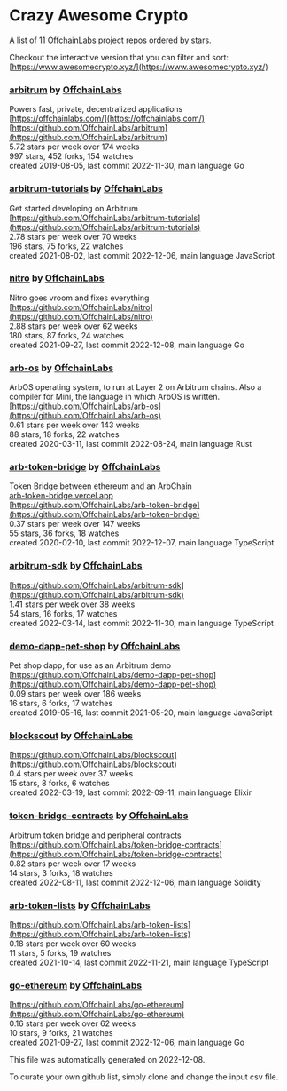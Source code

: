 # Crazy Awesome Crypto
A list of 11 [OffchainLabs](https://github.com/OffchainLabs) project repos ordered by stars.  

Checkout the interactive version that you can filter and sort: 
[https://www.awesomecrypto.xyz/](https://www.awesomecrypto.xyz/)  


### [arbitrum](https://github.com/OffchainLabs/arbitrum) by [OffchainLabs](https://github.com/OffchainLabs)  
Powers fast, private, decentralized applications  
[https://offchainlabs.com/](https://offchainlabs.com/)  
[https://github.com/OffchainLabs/arbitrum](https://github.com/OffchainLabs/arbitrum)  
5.72 stars per week over 174 weeks  
997 stars, 452 forks, 154 watches  
created 2019-08-05, last commit 2022-11-30, main language Go  


### [arbitrum-tutorials](https://github.com/OffchainLabs/arbitrum-tutorials) by [OffchainLabs](https://github.com/OffchainLabs)  
Get started developing on Arbitrum   
[https://github.com/OffchainLabs/arbitrum-tutorials](https://github.com/OffchainLabs/arbitrum-tutorials)  
2.78 stars per week over 70 weeks  
196 stars, 75 forks, 22 watches  
created 2021-08-02, last commit 2022-12-06, main language JavaScript  


### [nitro](https://github.com/OffchainLabs/nitro) by [OffchainLabs](https://github.com/OffchainLabs)  
Nitro goes vroom and fixes everything  
[https://github.com/OffchainLabs/nitro](https://github.com/OffchainLabs/nitro)  
2.88 stars per week over 62 weeks  
180 stars, 87 forks, 24 watches  
created 2021-09-27, last commit 2022-12-08, main language Go  


### [arb-os](https://github.com/OffchainLabs/arb-os) by [OffchainLabs](https://github.com/OffchainLabs)  
ArbOS operating system, to run at Layer 2 on Arbitrum chains.  Also a compiler for Mini, the language in which ArbOS is written.  
[https://github.com/OffchainLabs/arb-os](https://github.com/OffchainLabs/arb-os)  
0.61 stars per week over 143 weeks  
88 stars, 18 forks, 22 watches  
created 2020-03-11, last commit 2022-08-24, main language Rust  


### [arb-token-bridge](https://github.com/OffchainLabs/arb-token-bridge) by [OffchainLabs](https://github.com/OffchainLabs)  
Token Bridge between ethereum and an ArbChain  
[arb-token-bridge.vercel.app](arb-token-bridge.vercel.app)  
[https://github.com/OffchainLabs/arb-token-bridge](https://github.com/OffchainLabs/arb-token-bridge)  
0.37 stars per week over 147 weeks  
55 stars, 36 forks, 18 watches  
created 2020-02-10, last commit 2022-12-07, main language TypeScript  


### [arbitrum-sdk](https://github.com/OffchainLabs/arbitrum-sdk) by [OffchainLabs](https://github.com/OffchainLabs)  
  
[https://github.com/OffchainLabs/arbitrum-sdk](https://github.com/OffchainLabs/arbitrum-sdk)  
1.41 stars per week over 38 weeks  
54 stars, 16 forks, 17 watches  
created 2022-03-14, last commit 2022-11-30, main language TypeScript  


### [demo-dapp-pet-shop](https://github.com/OffchainLabs/demo-dapp-pet-shop) by [OffchainLabs](https://github.com/OffchainLabs)  
Pet shop dapp, for use as an Arbitrum demo  
[https://github.com/OffchainLabs/demo-dapp-pet-shop](https://github.com/OffchainLabs/demo-dapp-pet-shop)  
0.09 stars per week over 186 weeks  
16 stars, 6 forks, 17 watches  
created 2019-05-16, last commit 2021-05-20, main language JavaScript  


### [blockscout](https://github.com/OffchainLabs/blockscout) by [OffchainLabs](https://github.com/OffchainLabs)  
  
[https://github.com/OffchainLabs/blockscout](https://github.com/OffchainLabs/blockscout)  
0.4 stars per week over 37 weeks  
15 stars, 8 forks, 6 watches  
created 2022-03-19, last commit 2022-09-11, main language Elixir  


### [token-bridge-contracts](https://github.com/OffchainLabs/token-bridge-contracts) by [OffchainLabs](https://github.com/OffchainLabs)  
Arbitrum token bridge and peripheral contracts  
[https://github.com/OffchainLabs/token-bridge-contracts](https://github.com/OffchainLabs/token-bridge-contracts)  
0.82 stars per week over 17 weeks  
14 stars, 3 forks, 18 watches  
created 2022-08-11, last commit 2022-12-06, main language Solidity  


### [arb-token-lists](https://github.com/OffchainLabs/arb-token-lists) by [OffchainLabs](https://github.com/OffchainLabs)  
  
[https://github.com/OffchainLabs/arb-token-lists](https://github.com/OffchainLabs/arb-token-lists)  
0.18 stars per week over 60 weeks  
11 stars, 5 forks, 19 watches  
created 2021-10-14, last commit 2022-11-21, main language TypeScript  


### [go-ethereum](https://github.com/OffchainLabs/go-ethereum) by [OffchainLabs](https://github.com/OffchainLabs)  
  
[https://github.com/OffchainLabs/go-ethereum](https://github.com/OffchainLabs/go-ethereum)  
0.16 stars per week over 62 weeks  
10 stars, 9 forks, 21 watches  
created 2021-09-27, last commit 2022-12-06, main language Go  


This file was automatically generated on 2022-12-08.  

To curate your own github list, simply clone and change the input csv file.  